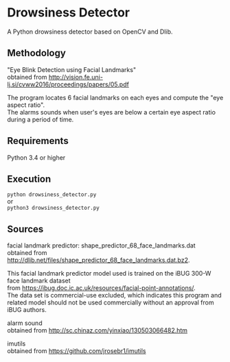 # Drowsiness Detector
A Python drowsiness detector based on OpenCV and Dlib.

## Methodology
"Eye Blink Detection using Facial Landmarks"  
obtained from http://vision.fe.uni-lj.si/cvww2016/proceedings/papers/05.pdf  

The program locates 6 facial landmarks on each eyes and compute the "eye aspect ratio".  
The alarms sounds when user's eyes are below a certain eye aspect ratio during a period of time.  

## Requirements
Python 3.4 or higher  

## Execution
`python drowsiness_detector.py`  
or  
`python3 drowsiness_detector.py`

## Sources
facial landmark predictor: shape_predictor_68_face_landmarks.dat  
obtained from http://dlib.net/files/shape_predictor_68_face_landmarks.dat.bz2.  

This facial landmark predictor model used is trained on the iBUG 300-W face landmark dataset  
from https://ibug.doc.ic.ac.uk/resources/facial-point-annotations/.  
The data set is commercial-use excluded, which indicates this program and related model should not be used commercially without an approval from iBUG authors.  

alarm sound  
obtained from http://sc.chinaz.com/yinxiao/130503066482.htm

imutils  
obtained from https://github.com/jrosebr1/imutils
